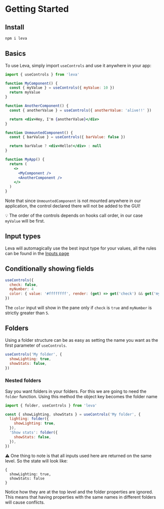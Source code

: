 # Getting Started

## Install

```bash
npm i leva
```

## Basics

To use Leva, simply import `useControls` and use it anywhere in your app:

```jsx
import { useControls } from 'leva'

function MyComponent() {
  const { myValue } = useControls({ myValue: 10 })
  return myValue
}

function AnotherComponent() {
  const { anotherValue } = useControls({ anotherValue: 'alive!!' })

  return <div>Hey, I'm {anotherValue}</div>
}

function UnmountedComponent() {
  const { barValue } = useControls({ barValue: false })

  return barValue ? <div>Hello!</div> : null
}

function MyApp() {
  return (
    <>
      <MyComponent />
      <AnotherComponent />
    </>
  )
}
```

Note that since `UnmountedComponent` is not mounted anywhere in our application, the control declared there will not be added to the GUI!

💡 The order of the controls depends on hooks call order, in our case `myValue` will be first.

## Input types

Leva will automagically use the best input type for your values, all the rules can be found in the [Inputs page](inputs.md)

## Conditionally showing fields

```jsx
useControls({
  check: false,
  myNumber: 4
  color: { value: '#ffffffff', render: (get) => get('check') && get('myNumber') > 5 },
})
```

The `color` input will show in the pane only if `check` is `true` and `myNumber` is strictly greater than `5`.

## Folders

Using a folder structure can be as easy as setting the name you want as the first parameter of `useControls`.

```jsx
useControls('My folder', {
  showLighting: true,
  showStats: false,
})
```

### Nested folders

Say you want folders in your folders. For this we are going to need the `folder` function. Using this method the object key becomes the folder name

```jsx
import { folder, useControls } from 'leva'

const { showLighting, showStats } = useControls('My folder', {
  lighting: folder({
    showLighting: true,
  }),
  'Show stats': folder({
    showStats: false,
  }),
})
```

⚠️ One thing to note is that all inputs used here are returned on the same level. So the state will look like:

```
{
  showLighting: true,
  showStats: false
}
```

Notice how they are at the top level and the folder properties are ignored. This means that having properties with the same names in different folders will cause conflicts.
